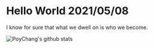 # Hello World 2021/05/08

I know for sure that what we dwell on is who we become.

![PoyChang's github stats](https://github-readme-stats.vercel.app/api?username=poychang&show_icons=true&theme=dracula)
